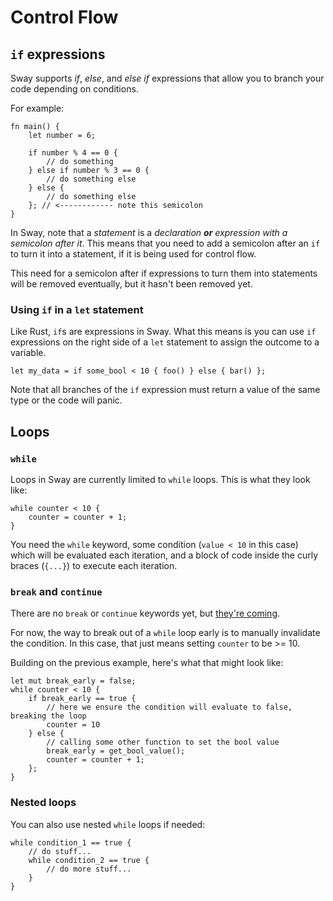 # Control Flow

## `if` expressions

Sway supports _if_, _else_, and _else if_ expressions that allow you to branch your code depending on conditions.

For example:

```sway
fn main() {
    let number = 6;

    if number % 4 == 0 {
        // do something
    } else if number % 3 == 0 {
        // do something else
    } else {
        // do something else
    }; // <------------ note this semicolon
}
```

In Sway, note that a _statement_ is a _declaration **or** expression with a semicolon after it_. This means that you need to add a semicolon after an `if` to turn it into a statement, if it is being used for control flow.

This need for a semicolon after if expressions to turn them into statements will be removed eventually, but it hasn't been removed yet.

### Using `if` in a `let` statement

Like Rust, `if`s are expressions in Sway. What this means is you can use `if` expressions on the right side of a `let` statement to assign the outcome to a variable.

```sway
let my_data = if some_bool < 10 { foo() } else { bar() };
```

Note that all branches of the `if` expression must return a value of the same type or the code will panic.

## Loops

### `while`

Loops in Sway are currently limited to `while` loops. This is what they look like:

```sway
while counter < 10 {
    counter = counter + 1;
}
```

You need the `while` keyword, some condition (`value < 10` in this case) which will be evaluated each iteration, and a block of code inside the curly braces (`{...}`) to execute each iteration.

### `break` and `continue`

There are no `break` or `continue` keywords yet, but [they're coming](https://github.com/FuelLabs/sway/issues/587).

For now, the way to break out of a `while` loop early is to manually invalidate the condition. In this case, that just means setting `counter` to be >= 10.

Building on the previous example, here's what that might look like:

```sway
let mut break_early = false;
while counter < 10 {
    if break_early == true {
        // here we ensure the condition will evaluate to false, breaking the loop
        counter = 10
    } else {
        // calling some other function to set the bool value
        break_early = get_bool_value();
        counter = counter + 1;
    };
}
```

### Nested loops

You can also use nested `while` loops if needed:

```sway
while condition_1 == true {
    // do stuff...
    while condition_2 == true {
        // do more stuff...
    }
}
```
